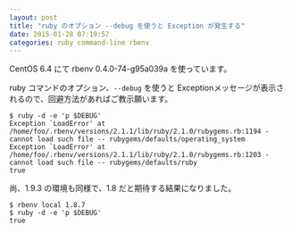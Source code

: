 ```yaml
---
layout: post
title: "ruby のオプション --debug を使うと Exception が発生する"
date: 2015-01-28 07:19:57
categories: ruby command-line rbenv
---
```

<p>CentOS 6.4 にて rbenv 0.4.0-74-g95a039a を使っています。</p>

<p>ruby コマンドのオプション、<code>--debug</code> を使うと Exceptionメッセージが表示されるので、回避方法があればご教示願います。</p>

<pre><code>$ ruby -d -e 'p $DEBUG'
Exception `LoadError' at /home/foo/.rbenv/versions/2.1.1/lib/ruby/2.1.0/rubygems.rb:1194 - cannot load such file -- rubygems/defaults/operating_system
Exception `LoadError' at /home/foo/.rbenv/versions/2.1.1/lib/ruby/2.1.0/rubygems.rb:1203 - cannot load such file -- rubygems/defaults/ruby
true
</code></pre>

<p>尚、1.9.3 の環境も同様で、1.8 だと期待する結果になりました。</p>

<pre><code>$ rbenv local 1.8.7
$ ruby -d -e 'p $DEBUG'
true
</code></pre>
